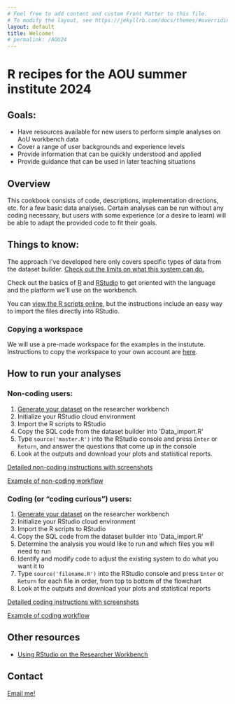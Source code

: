 ```yaml
---
# Feel free to add content and custom Front Matter to this file.
# To modify the layout, see https://jekyllrb.com/docs/themes/#overriding-theme-defaults
layout: default
title: Welcome!
# permalink: /AOU24
---
```

    
# R recipes for the AOU summer institute 2024

## Goals: 
 - Have resources available for new users to perform simple analyses on AoU workbench data
 - Cover a range of user backgrounds and experience levels
 - Provide information that can be quickly understood and applied 
 - Provide guidance that can be used in later teaching situations
 
## Overview
This cookbook consists of code, descriptions, implementation directions, etc. for a few basic data analyses. 
Certain analyses can be run without any coding necessary, but users with some experience (or a desire to learn) will be able to adapt the provided code to fit their goals. 


 
## Things to know:
The approach I've developed here only covers specific types of data from the dataset builder. [Check out the limits on what this system can do.](./datareqs)

Check out the basics of [R](./basics/r) and [RStudio](./basics/rstudio) to get oriented with the language and the platform we'll use on the workbench.

You can [view the R scripts online](https://github.com/ESodja/AOU_R.git), but the instructions include an easy way to import the files directly into RStudio.

### Copying a workspace
We will use a pre-made workspace for the examples in the instutute. Instructions to copy the workspace to your own account are [here](./how-to/copyworkspace).

## How to run your analyses
### Non-coding users: 
1. [Generate your dataset](./how-to/dataset) on the researcher workbench
2. Initialize your RStudio cloud environment
3. Import the R scripts to RStudio
4. Copy the SQL code from the dataset builder into 'Data_import.R'
5. Type `source('master.R')` into the RStudio console and press `Enter` or `Return`, and answer the questions that come up in the console
6. Look at the outputs and download your plots and statistical reports.

[Detailed non-coding instructions with screenshots](./how-to/non-coding)

[Example of non-coding workflow](./examples/bmi_noncoding)

### Coding (or “coding curious”) users:
1. [Generate your dataset](./how-to/dataset) on the researcher workbench
2. Initialize your RStudio cloud environment
3. Import the R scripts to RStudio
4. Copy the SQL code from the dataset builder into 'Data_import.R'
5. Determine the analysis you would like to run and which files you will need to run 
6. Identify and modify code to adjust the existing system to do what you want it to
7. Type `source('filename.R')` into the RStudio console and press `Enter` or `Return` for each file in order, from top to bottom of the flowchart
8. Look at the outputs and download your plots and statistical reports

[Detailed coding instructions with screenshots](./how-to/coding)

[Example of coding workflow](./examples/bmi_coding)


## Other resources
- [Using RStudio on the Researcher Workbench](https://support.researchallofus.org/hc/en-us/articles/22078658566804-Using-RStudio-on-the-Researcher-Workbench)



## Contact
[Email me!](mailto:eric.sodja@utah.edu)




